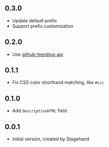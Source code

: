 ## 0.3.0

- Update default prefix
- Support prefix customization

## 0.2.0

- Use [github-trending-api](https://github.com/huchenme/github-trending-api)

## 0.1.1

- Fix CSS color shorthand matching, like `#ccc`

## 0.1.0

- Add `descriptionHTML` field

## 0.0.1

- Initial version, created by Stagehand
